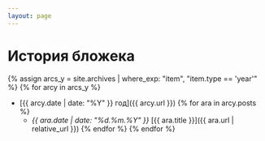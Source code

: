 ```yaml
---
layout: page
---
```


# История бложека

{% assign arcs_y = site.archives | where_exp: "item", "item.type == 'year'" %}
{% for arcy in arcs_y %}
- [{{ arcy.date | date: "%Y" }} год]({{ arcy.url }})
  {% for ara in arcy.posts %}
  - <i class='small-data'>{{ ara.date | date: "%d.%m.%Y" }}</i> [{{ ara.title }}]({{ ara.url | relative_url }}) 
  {% endfor %}
{% endfor %}
